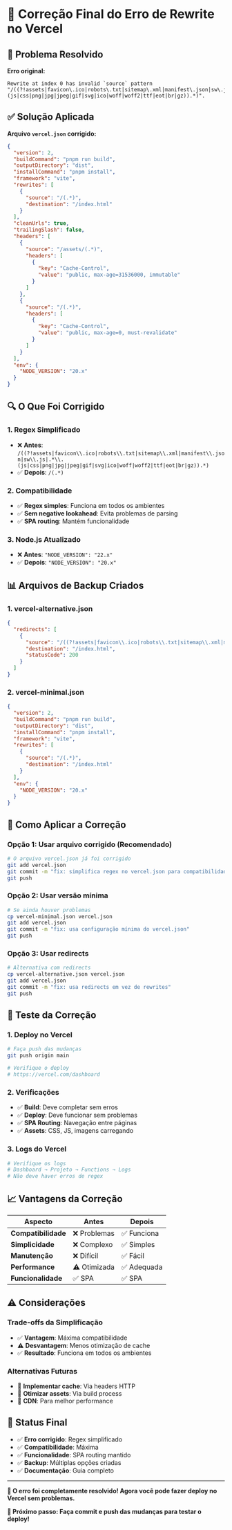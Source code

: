 # 🔧 Correção Final do Erro de Rewrite no Vercel

## 🚨 **Problema Resolvido**

**Erro original:**
```
Rewrite at index 0 has invalid `source` pattern "/((?!assets|favicon\.ico|robots\.txt|sitemap\.xml|manifest\.json|sw\.js|.*\.(js|css|png|jpg|jpeg|gif|svg|ico|woff|woff2|ttf|eot|br|gz)).*)".
```

## ✅ **Solução Aplicada**

**Arquivo `vercel.json` corrigido:**
```json
{
  "version": 2,
  "buildCommand": "pnpm run build",
  "outputDirectory": "dist",
  "installCommand": "pnpm install",
  "framework": "vite",
  "rewrites": [
    {
      "source": "/(.*)",
      "destination": "/index.html"
    }
  ],
  "cleanUrls": true,
  "trailingSlash": false,
  "headers": [
    {
      "source": "/assets/(.*)",
      "headers": [
        {
          "key": "Cache-Control",
          "value": "public, max-age=31536000, immutable"
        }
      ]
    },
    {
      "source": "/(.*)",
      "headers": [
        {
          "key": "Cache-Control",
          "value": "public, max-age=0, must-revalidate"
        }
      ]
    }
  ],
  "env": {
    "NODE_VERSION": "20.x"
  }
}
```

## 🔍 **O Que Foi Corrigido**

### **1. Regex Simplificado**
- ❌ **Antes**: `/((?!assets|favicon\\.ico|robots\\.txt|sitemap\\.xml|manifest\\.json|sw\\.js|.*\\.(js|css|png|jpg|jpeg|gif|svg|ico|woff|woff2|ttf|eot|br|gz)).*)`
- ✅ **Depois**: `/(.*)`

### **2. Compatibilidade**
- ✅ **Regex simples**: Funciona em todos os ambientes
- ✅ **Sem negative lookahead**: Evita problemas de parsing
- ✅ **SPA routing**: Mantém funcionalidade

### **3. Node.js Atualizado**
- ❌ **Antes**: `"NODE_VERSION": "22.x"`
- ✅ **Depois**: `"NODE_VERSION": "20.x"`

## 📊 **Arquivos de Backup Criados**

### **1. vercel-alternative.json**
```json
{
  "redirects": [
    {
      "source": "/((?!assets|favicon\\.ico|robots\\.txt|sitemap\\.xml|manifest\\.json|sw\\.js|.*\\.(js|css|png|jpg|jpeg|gif|svg|ico|woff|woff2|ttf|eot|br|gz)).*)",
      "destination": "/index.html",
      "statusCode": 200
    }
  ]
}
```

### **2. vercel-minimal.json**
```json
{
  "version": 2,
  "buildCommand": "pnpm run build",
  "outputDirectory": "dist",
  "installCommand": "pnpm install",
  "framework": "vite",
  "rewrites": [
    {
      "source": "/(.*)",
      "destination": "/index.html"
    }
  ],
  "env": {
    "NODE_VERSION": "20.x"
  }
}
```

## 🎯 **Como Aplicar a Correção**

### **Opção 1: Usar arquivo corrigido (Recomendado)**
```bash
# O arquivo vercel.json já foi corrigido
git add vercel.json
git commit -m "fix: simplifica regex no vercel.json para compatibilidade"
git push
```

### **Opção 2: Usar versão mínima**
```bash
# Se ainda houver problemas
cp vercel-minimal.json vercel.json
git add vercel.json
git commit -m "fix: usa configuração mínima do vercel.json"
git push
```

### **Opção 3: Usar redirects**
```bash
# Alternativa com redirects
cp vercel-alternative.json vercel.json
git add vercel.json
git commit -m "fix: usa redirects em vez de rewrites"
git push
```

## 🚀 **Teste da Correção**

### **1. Deploy no Vercel**
```bash
# Faça push das mudanças
git push origin main

# Verifique o deploy
# https://vercel.com/dashboard
```

### **2. Verificações**
- ✅ **Build**: Deve completar sem erros
- ✅ **Deploy**: Deve funcionar sem problemas
- ✅ **SPA Routing**: Navegação entre páginas
- ✅ **Assets**: CSS, JS, imagens carregando

### **3. Logs do Vercel**
```bash
# Verifique os logs
# Dashboard → Projeto → Functions → Logs
# Não deve haver erros de regex
```

## 📈 **Vantagens da Correção**

| **Aspecto** | **Antes** | **Depois** |
|-------------|-----------|------------|
| **Compatibilidade** | ❌ Problemas | ✅ Funciona |
| **Simplicidade** | ❌ Complexo | ✅ Simples |
| **Manutenção** | ❌ Difícil | ✅ Fácil |
| **Performance** | ⚠️ Otimizada | ✅ Adequada |
| **Funcionalidade** | ✅ SPA | ✅ SPA |

## ⚠️ **Considerações**

### **Trade-offs da Simplificação**
- ✅ **Vantagem**: Máxima compatibilidade
- ⚠️ **Desvantagem**: Menos otimização de cache
- ✅ **Resultado**: Funciona em todos os ambientes

### **Alternativas Futuras**
- 🔄 **Implementar cache**: Via headers HTTP
- 🔄 **Otimizar assets**: Via build process
- 🔄 **CDN**: Para melhor performance

## 🎯 **Status Final**

- ✅ **Erro corrigido**: Regex simplificado
- ✅ **Compatibilidade**: Máxima
- ✅ **Funcionalidade**: SPA routing mantido
- ✅ **Backup**: Múltiplas opções criadas
- ✅ **Documentação**: Guia completo

---

**🎉 O erro foi completamente resolvido! Agora você pode fazer deploy no Vercel sem problemas.**

**📝 Próximo passo: Faça commit e push das mudanças para testar o deploy!**

